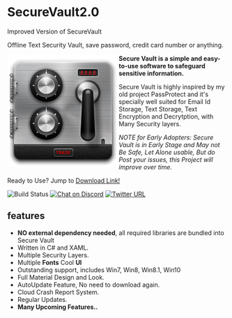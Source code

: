 # SecureVault2.0
Improved Version of SecureVault

Offline Text Security Vault, save password, credit card number  or anything. 


<img align="left" src="https://github.com/AdarshRise/Secure-Vault/blob/master/SecureVault/Source/Vault.png" width=256>

**Secure Vault is a simple and easy-to-use software to safeguard sensitive information.**

Secure Vault is highly inspired by my old project PassProtect and it's specially well suited for Email Id Storage, Text Storage, Text Encryption and Decrytption, with Many Security layers.

*NOTE for Early Adopters: Secure Vault is in Early Stage and May not Be Safe, Let Alone usable, But do Post your issues, this Project will improve over time.*

Ready to Use? Jump to [Download Link!](https://github.com/AdarshRise/SecureVault2.0/releases/download/v0.8-alpha/Secure.Vault.2.0.8.zip)


![Build Status](https://img.shields.io/badge/Build-Alpha-brightgreen.svg)
[![Chat on Discord](https://img.shields.io/discord/426912293134270465.svg?logo=discord)](https://discord.gg/bcDsUmN)
[![Twitter URL](https://img.shields.io/twitter/url/http/shields.io.svg?style=social&label=Follow)](https://twitter.com/adarshrise20)

features
--------
  - **NO external dependency needed**, all required libraries are bundled into Secure Vault
  - Written in C# and XAML.
  - Multiple Security Layers.
  - Multiple **Fonts** Cool **UI**  
  - Outstanding support, includes Win7, Win8, Win8.1, Win10
  - Full Material Design and Look.
  - AutoUpdate Feature, No need to download again.
  - Cloud Crash Report System.
  - Regular Updates.
  - **Many Upcoming Features..**
